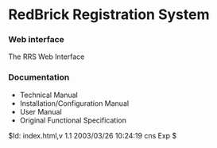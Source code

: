 # RedBrick Registration System

### Web interface

The RRS Web Interface

### Documentation

* Technical Manual
* Installation/Configuration Manual
* User Manual
* Original Functional Specification

$Id: index.html,v 1.1 2003/03/26 10:24:19 cns Exp $

